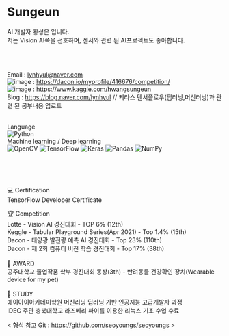 # Sungeun


AI 개발자 황성은 입니다.<br>
저는 Vision AI쪽을 선호하며, 센서와 관련 된 AI프로젝트도 좋아합니다.<br>

<br>
<br>

Email : lynhyul@naver.com <br>
![image](https://user-images.githubusercontent.com/76422150/117407065-f6ea7a00-af48-11eb-9892-f602751e5338.png) : https://dacon.io/myprofile/416676/competition/ <br>
![image](https://user-images.githubusercontent.com/76422150/117407129-12ee1b80-af49-11eb-8a4a-5a45128ccad7.png)
 : https://www.kaggle.com/hwangsungeun <br>
Blog : https://blog.naver.com/lynhyul // 케라스 텐서플로우(딥러닝,머신러닝)과 관련 된 공부내용 업로드 <br>
<br>


Language <br>
<img alt="Python" src="https://img.shields.io/badge/python-%2314354C.svg?&style=for-the-badge&logo=python&logoColor=white"/> <br>
Machine learning / Deep learning <br>
<img alt="OpenCV" src="https://img.shields.io/badge/opencv-%23white.svg?&style=for-the-badge&logo=opencv&logoColor=white"/> 
<img alt="TensorFlow" src="https://img.shields.io/badge/TensorFlow-%23FF6F00.svg?&style=for-the-badge&logo=TensorFlow&logoColor=white" /> 
<img alt="Keras" src="https://img.shields.io/badge/Keras-%23D00000.svg?&style=for-the-badge&logo=Keras&logoColor=white"/> 
<img alt="Pandas" src="https://img.shields.io/badge/pandas-%23150458.svg?&style=for-the-badge&logo=pandas&logoColor=white" /> 
<img alt="NumPy" src="https://img.shields.io/badge/numpy-%23013243.svg?&style=for-the-badge&logo=numpy&logoColor=white" /> 


<br>
<br>
<br>

💻 Certification <br>
TensorFlow Developer Certificate <br>

🏆 Competition <br>
Lotte - Vision AI 경진대회 - TOP 6% (12th) <br>
Keggle - Tabular Playground Series(Apr 2021) - Top 1.4% (15th) <br>
Dacon - 태양광 발전량 예측 AI 경진대회 - Top 23% (110th) <br>
Dacon - 제 2회 컴퓨터 비전 학습 경진대회 - Top 17% (38th) <br>
<br>
🏅 AWARD <br>
공주대학교 졸업작품 학부 경진대회 동상(3th) - 반려동물 건강확인 장치(Wearable device for my pet) <br>
<br>
📖 STUDY <br>
에이아이아카데미학원 머신러닝 딥러닝 기반 인공지능 고급개발자 과정 <br>
IDEC 주관 충북대학교	라즈베리 파이를 이용한 리눅스 기초 수업 수료 <br>

< 형식 참고 Git : https://github.com/seoyoungs/seoyoungs >
